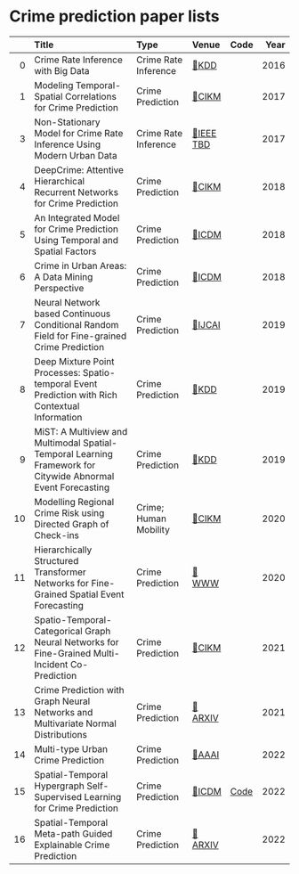 # Crime prediction paper lists

|     | Title                                                                                                                           | Type            | Venue                                                                                                                                                                         | Code                                                                                                             |   Year |
|----:|:--------------------------------------------------------------------------------------------------------------------------------|:----------------|:------------------------------------------------------------------------------------------------------------------------------------------------------------------------------|:-----------------------------------------------------------------------------------------------------------------|-------:|
|   0 | Crime Rate Inference with Big Data                                                | Crime Rate Inference        | [📝KDD](https://dl.acm.org/doi/10.1145/2939672.2939736)                                                                                                                                    |                                                 |   2016 |
|   1 | Modeling Temporal-Spatial Correlations for Crime Prediction                                    | Crime Prediction         | [📝CIKM](https://dl.acm.org/doi/10.1145/3132847.3133024)                                                                                                             |                                                                                                                  |   2017 |
|   3 | Non-Stationary Model for Crime Rate Inference Using Modern Urban Data                                    | Crime Rate Inference        | [📝IEEE TBD](https://ieeexplore.ieee.org/document/8234616)                                                                                                             |                                                                                                                  |   2017 |
|   4 | DeepCrime: Attentive Hierarchical Recurrent Networks for Crime Prediction                                    | Crime Prediction        | [📝CIKM](https://ieeexplore.ieee.org/document/8234616)                                                                                                             |                                                                                                                  |   2018 |
|   5 | An Integrated Model for Crime Prediction Using Temporal and Spatial Factors                                   | Crime Prediction        | [📝ICDM](https://ieeexplore.ieee.org/document/8594999)                                                                                                             |                                                                                                                  |   2018 |
|   6| Crime in Urban Areas: A Data Mining Perspective                                   | Crime Prediction        | [📝ICDM](https://ieeexplore.ieee.org/document/8594999)                                                                                                             |                                                                                                                  |   2018 |
|   7| Neural Network based Continuous Conditional Random Field for Fine-grained Crime Prediction                                   | Crime Prediction        | [📝IJCAI](https://www.ijcai.org/proceedings/2019/577)                                                                                                             |                                                                                                                  |   2019 |
|   8| Deep Mixture Point Processes: Spatio-temporal Event Prediction with Rich Contextual Information                                   | Crime Prediction        | [📝KDD](https://arxiv.org/abs/1906.08952)                                                                                                             |                                                                                                                  |   2019 |
|   9| MiST: A Multiview and Multimodal Spatial-Temporal Learning Framework for Citywide Abnormal Event Forecasting                                   | Crime Prediction        | [📝KDD](https://arxiv.org/abs/1906.08952)                                                                                                             |                                                                                                                  |   2019 |
|   10| Modelling Regional Crime Risk using Directed Graph of Check-ins                                  | Crime; Human Mobility        | [📝CIKM](https://dl.acm.org/doi/10.1145/3340531.3412065)                                                                                                             |                                                                                                                  |   2020 |
|   11| Hierarchically Structured Transformer Networks for Fine-Grained Spatial Event Forecasting                                 | Crime Prediction        | [📝WWW](https://dl.acm.org/doi/10.1145/3366423.3380296)                                                                                                             |                                                                                                                  |   2020 |
|   12| Spatio-Temporal-Categorical Graph Neural Networks for Fine-Grained Multi-Incident Co-Prediction                                | Crime Prediction        | [📝CIKM](https://dl.acm.org/doi/abs/10.1145/3459637.3482482)                                                                                                             |                                                                                                                  |   2021 |
|   13| Crime Prediction with Graph Neural Networks and Multivariate Normal Distributions                                | Crime Prediction        | [📝ARXIV](https://arxiv.org/abs/2111.14733)                                                                                                             |                                                                                                                  |   2021 |
|   14| Multi-type Urban Crime Prediction                               | Crime Prediction        | [📝AAAI](https://www.aaai.org/AAAI22Papers/AAAI-4964.ZhaoX.pdf)                                                                                                             |                                                                                                                  |   2022 |
|   15| Spatial-Temporal Hypergraph Self-Supervised Learning for Crime Prediction                               | Crime Prediction        | [📝ICDM](https://arxiv.org/pdf/2204.08587.pdf)                                                                                                             |                    [Code](https://github.com/lzh-ys1998/sthsl)                                                                                              |   2022 |
|   16| Spatial-Temporal Meta-path Guided Explainable Crime Prediction                              | Crime Prediction        | [📝ARXIV](https://arxiv.org/abs/2205.01901)                                                                                                             |                                                                                                                 |   2022 |